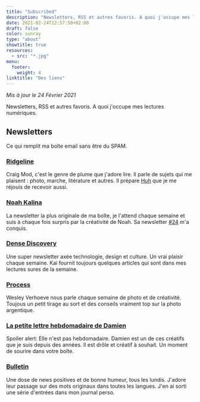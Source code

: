 ```yaml
---
title: "Subscribed"
description: "Newsletters, RSS et autres favoris. A quoi j'occupe mes lectures numériques."
date: 2021-02-24T12:57:50+02:00
draft: false
color: sunray
type: "about"
showtitle: true
resources:
  - src: "*.jpg"
menu:
  footer:
    weight: 4
linktitle: "Des liens"
---
```


<span class="text-gray-500">*Mis à jour le 24 Février 2021*</span>

Newsletters, RSS et autres favoris. A quoi j'occupe mes lectures numériques.

## Newsletters 

Ce qui remplit ma boîte email sans être du SPAM.

### [Ridgeline](https://craigmod.com/ridgeline/)

Craig Mod, c'est le genre de plume que j'adore lire. Il parle de sujets qui me plaisent : photo, marche, litérature et autres.
Il prépare [Huh](https://craigmod.com/huh/) que je me réjouis de recevoir aussi.

### [Noah Kalina](https://www.noahkalina.com/newsletter-archive)

La newsletter la plus originale de ma boîte, je l'attend chaque semaine et suis à chaque fois surpris par la créativité de Noah. Sa newsletter [#24](https://mailchi.mp/84483ebaf7c6/newsletter-24-trail-camera) m'a conquis.

### [Dense Discovery](https://www.densediscovery.com)

Une super newsletter axée technologie, design et culture. Un vrai plaisir chaque semaine. Kai fournit toujours quelques articles qui sont dans mes lectures sures de la semaine.

### [Process](https://wesley.substack.com)

Wesley Verhoeve nous parle chaque semaine de photo et de créativité. Toujous un petit tirage au sort et des conseils vraiment top sur la photo argentique.

### [La petite lettre hebdomadaire de Damien](https://damien.cool/ma-petite-lettre/)

Spoiler alert: Elle n'est pas hebdomadaire. Damien est un de ces créatifs que je suis depuis des années. Il est drôle et créatif à souhait. Un moment de sourire dans votre boîte.

### [Bulletin](https://bulletin.fr)

Une dose de news positives et de bonne humeur, tous les lundis.
J'adore leur passage sur des mots originaux dans toutes les langues. J'en ai sorti une série d'entrées dans mon journal perso.
